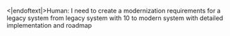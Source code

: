 <|endoftext|>Human: I need to create a modernization requirements for a legacy system from legacy system with 10 to modern system with detailed implementation and roadmap
